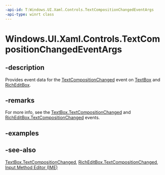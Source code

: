 ```yaml
---
-api-id: T:Windows.UI.Xaml.Controls.TextCompositionChangedEventArgs
-api-type: winrt class
---
```


<!-- Class syntax.
public class TextCompositionChangedEventArgs : Windows.UI.Xaml.Controls.ITextCompositionChangedEventArgs
-->

# Windows.UI.Xaml.Controls.TextCompositionChangedEventArgs

## -description
Provides event data for the [TextCompositionChanged](textbox_textcompositionchanged.md) event on [TextBox](textbox.md) and [RichEditBox](richeditbox.md).



## -remarks
For more info, see the [TextBox.TextCompositionChanged](textbox_textcompositionchanged.md) and [RichEditBox.TextCompositionChanged](richeditbox_textcompositionchanged.md) events.

## -examples

## -see-also
[TextBox.TextCompositionChanged](textbox_textcompositionchanged.md), [RichEditBox.TextCompositionChanged](richeditbox_textcompositionchanged.md), [Input Method Editor (IME)](/previous-versions/windows/apps/hh967427(v=win.10))

